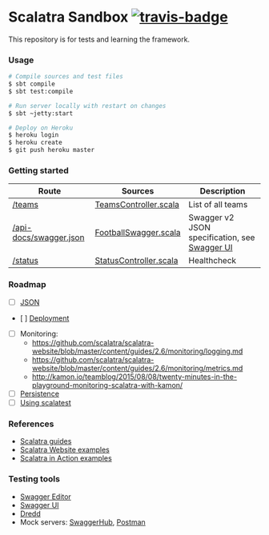 Scalatra Sandbox [![travis-badge][]][travis]
=======

[travis]:                https://travis-ci.org/mycaule/scalatra-sandbox
[travis-badge]:          https://travis-ci.org/mycaule/scalatra-sandbox.svg?branch=master

This repository is for tests and learning the framework.

### Usage

```sh
# Compile sources and test files
$ sbt compile
$ sbt test:compile

# Run server locally with restart on changes
$ sbt ~jetty:start

# Deploy on Heroku
$ heroku login
$ heroku create
$ git push heroku master
```

### Getting started
| Route  |  Sources |  Description  |
|--------|----------|---------------|
| [/teams](https://afternoon-wildwood-38058.herokuapp.com/teams)  | [TeamsController.scala](src/main/scala/com/sandbox/teams/TeamsController.scala)  | List of all teams |
| [/api-docs/swagger.json](https://afternoon-wildwood-38058.herokuapp.com/api-docs/swagger.json) | [FootballSwagger.scala](src/main/scala/com/sandbox/FootballSwagger.scala) | Swagger v2 JSON specification, see [Swagger UI](http://petstore.swagger.io/?url=https://afternoon-wildwood-38058.herokuapp.com/api-docs/swagger.json) |
| [/status](https://afternoon-wildwood-38058.herokuapp.com/status) | [StatusController.scala](src/main/scala/com/sandbox/status/StatusController.scala) | Healthcheck  |

### Roadmap

- [ ] [JSON](https://github.com/scalatra/scalatra-website/blob/master/content/guides/2.6/formats/json.md)
- [ ] [Deployment](https://github.com/scalatra/scalatra-website/tree/master/content/guides/2.6/deployment)
- [ ] Monitoring:
  - https://github.com/scalatra/scalatra-website/blob/master/content/guides/2.6/monitoring/logging.md
  - https://github.com/scalatra/scalatra-website/blob/master/content/guides/2.6/monitoring/metrics.md
  - http://kamon.io/teamblog/2015/08/08/twenty-minutes-in-the-playground-monitoring-scalatra-with-kamon/
- [ ] [Persistence](https://github.com/scalatra/scalatra-website/tree/master/content/guides/2.6/persistence)
- [ ] [Using scalatest](https://scalatra.org/guides/2.6/testing/scalatest.html)

### References

- [Scalatra guides](https://scalatra.org/guides/2.6/)
- [Scalatra Website examples](https://github.com/scalatra/scalatra-website-examples)
- [Scalatra in Action examples](https://github.com/scalatra/scalatra-in-action)

### Testing tools
- [Swagger Editor](https://editor.swagger.io/)
- [Swagger UI](https://swagger.io/swagger-ui/)
- [Dredd](https://github.com/apiaryio/dredd)
- Mock servers: [SwaggerHub](https://swagger.io/tools/swaggerhub/), [Postman](https://www.getpostman.com)
